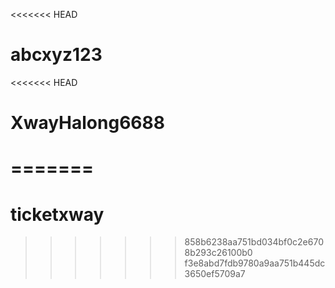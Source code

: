 <<<<<<< HEAD
# abcxyz123
<<<<<<< HEAD
# XwayHalong6688
=======
=======
# ticketxway
>>>>>>> 858b6238aa751bd034bf0c2e6708b293c26100b0
>>>>>>> f3e8abd7fdb9780a9aa751b445dc3650ef5709a7
